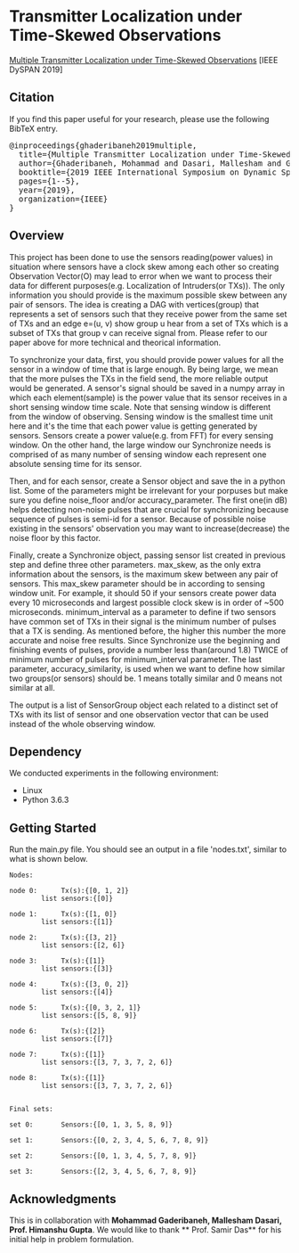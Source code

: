 # Transmitter Localization under Time-Skewed Observations

[Multiple Transmitter Localization under Time-Skewed Observations](https://www3.cs.stonybrook.edu/~mdasari/assets/pdf/dyspan19.pdf) [IEEE DySPAN 2019] 

## Citation
If you find this paper useful for your research, please use the following BibTeX entry.
<pre>
@inproceedings{ghaderibaneh2019multiple,
  title={Multiple Transmitter Localization under Time-Skewed Observations},
  author={Ghaderibaneh, Mohammad and Dasari, Mallesham and Gupta, Himanshu},
  booktitle={2019 IEEE International Symposium on Dynamic Spectrum Access Networks (DySPAN)},
  pages={1--5},
  year={2019},
  organization={IEEE}
}
</pre>

## Overview
This project has been done to use the sensors reading(power values) in situation where sensors have a clock skew among each other so creating Observation Vector(O) may lead to error when we want to process their data for different purposes(e.g. Localization of Intruders(or TXs)).
The only information you should provide is the maximum possible skew between any pair of sensors.
The idea is creating a DAG with vertices(group) that represents a set of sensors such that they receive power from the same set of TXs and an edge e=(u, v) show group u hear from a set of TXs which is a subset of TXs that group v can receive signal from. Please refer to our paper above for more technical and theorical information. 
 
To synchronize your data, first, you should provide power values for all the sensor in a window of time that is large enough. By being large, we mean that the more pulses the TXs in the field send, the more reliable output would be generated. A sensor's signal should be saved in a numpy array in which each element(sample) is the power value that its sensor receives in a short sensing window time scale. Note that sensing window is different from the window of observing. Sensing window is the smallest time unit here and it's the time that each power value is getting generated by sensors. Sensors create a power value(e.g. from FFT) for every sensing window. On the other hand, the large window our Synchronize needs is comprised of as many number of sensing window each represent one absolute sensing time for its sensor.

Then, and for each sensor, create a Sensor object and save the in a python list. Some of the parameters might be irrelevant for your porpuses but make sure you define noise_floor and/or accuracy_parameter. The first one(in dB) helps detecting non-noise pulses that are crucial for synchronizing because sequence of pulses is semi-id for a sensor. Because of possible noise existing in the sensors' observation you may want to increase(decrease) the noise floor by this factor.

Finally, create a Synchronize object, passing sensor list created in previous step and define three other parameters.
max_skew, as the only extra information about the sensors, is the maximum skew between any pair of sensors. This max_skew parameter should be in according to sensing window unit. For example, it should 50 if your sensors create power data every 10 microseconds and largest possible clock skew is in order of ~500 microseconds. minimum_interval as a parameter to define if two sensors have common set of TXs in their signal is the minimum number of pulses that a TX is sending. As mentioned before, the higher this number the more accurate and noise free results. Since Synchronize use the beginning and finishing events of pulses, provide a number less than(around 1.8) TWICE of minimum number of pulses for minimum_interval parameter. The last parameter, accuracy_similarity, is used when we want to define how similar two groups(or sensors) should be. 1 means totally similar and 0 means not similar at all.

The output is a list of SensorGroup object each related to a distinct set of TXs with its list of sensor and one observation vector that can be used instead of the whole observing window.

## Dependency
We conducted experiments in the following environment:
 - Linux
 - Python 3.6.3

## Getting Started
Run the main.py file. You should see an output in a file 'nodes.txt', similar to what is shown below.

```
Nodes:

node 0:		 Tx(s):{[0, 1, 2]}
		list sensors:{[0]}

node 1:		 Tx(s):{[1, 0]}
		list sensors:{[1]}

node 2:		 Tx(s):{[3, 2]}
		list sensors:{[2, 6]}

node 3:		 Tx(s):{[1]}
		list sensors:{[3]}

node 4:		 Tx(s):{[3, 0, 2]}
		list sensors:{[4]}

node 5:		 Tx(s):{[0, 3, 2, 1]}
		list sensors:{[5, 8, 9]}

node 6:		 Tx(s):{[2]}
		list sensors:{[7]}

node 7:		 Tx(s):{[1]}
		list sensors:{[3, 7, 3, 7, 2, 6]}

node 8:		 Tx(s):{[1]}
		list sensors:{[3, 7, 3, 7, 2, 6]}


Final sets:

set 0:		 Sensors:{[0, 1, 3, 5, 8, 9]}

set 1:		 Sensors:{[0, 2, 3, 4, 5, 6, 7, 8, 9]}

set 2:		 Sensors:{[0, 1, 3, 4, 5, 7, 8, 9]}

set 3:		 Sensors:{[2, 3, 4, 5, 6, 7, 8, 9]}
```

## Acknowledgments
This is in collaboration with **Mohammad Gaderibaneh, Mallesham Dasari, Prof. Himanshu Gupta**. We would like to thank ** Prof. Samir Das** for his initial help in problem formulation. 
